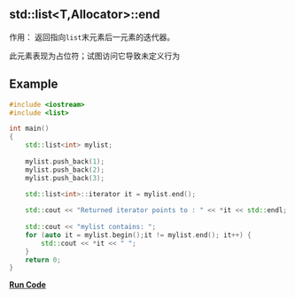 ## std::list<T,Allocator>::end

作用：
返回指向`list`末元素后一元素的迭代器。

此元素表现为占位符；试图访问它导致未定义行为

## Example
```cpp
#include <iostream>
#include <list>

int main()
{
    std::list<int> mylist;
    
    mylist.push_back(1);
    mylist.push_back(2);
    mylist.push_back(3);

    std::list<int>::iterator it = mylist.end(); 
    
    std::cout << "Returned iterator points to : " << *it << std::endl;   
   
    std::cout << "mylist contains: ";
    for (auto it = mylist.begin();it != mylist.end(); it++) { 
        std::cout << *it << " "; 
    } 
    return 0;
}
```

**[Run Code](https://rextester.com/YCB75419)**